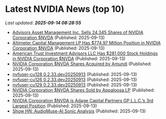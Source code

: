 # Latest NVIDIA News (top 10)
_Last updated: **2025-09-14 08:28:55**_

- [Advisors Asset Management Inc. Sells 24,345 Shares of NVIDIA Corporation $NVDA](https://www.etfdailynews.com/2025/09/13/advisors-asset-management-inc-sells-24345-shares-of-nvidia-corporation-nvda/) (Published: 2025-09-13)
- [Altimeter Capital Management LP Has $774.97 Million Position in NVIDIA Corporation $NVDA](https://www.etfdailynews.com/2025/09/13/altimeter-capital-management-lp-has-774-97-million-position-in-nvidia-corporation-nvda/) (Published: 2025-09-13)
- [American Trust Investment Advisors LLC Has $281,000 Stock Holdings in NVIDIA Corporation $NVDA](https://www.etfdailynews.com/2025/09/13/american-trust-investment-advisors-llc-has-281000-stock-holdings-in-nvidia-corporation-nvda/) (Published: 2025-09-13)
- [NVIDIA Corporation $NVDA Shares Acquired by Amundi](https://www.etfdailynews.com/2025/09/13/nvidia-corporation-nvda-shares-acquired-by-amundi/) (Published: 2025-09-13)
- [nvfuser-cu128 0.2.33.dev20250913](https://pypi.org/project/nvfuser-cu128/0.2.33.dev20250913/) (Published: 2025-09-13)
- [nvfuser-cu126 0.2.33.dev20250913](https://pypi.org/project/nvfuser-cu126/0.2.33.dev20250913/) (Published: 2025-09-13)
- [nvfuser-cu129 0.2.33.dev20250913](https://pypi.org/project/nvfuser-cu129/0.2.33.dev20250913/) (Published: 2025-09-13)
- [NVIDIA Corporation $NVDA Shares Sold by Appaloosa LP](https://www.etfdailynews.com/2025/09/13/nvidia-corporation-nvda-shares-sold-by-appaloosa-lp/) (Published: 2025-09-13)
- [NVIDIA Corporation $NVDA is Adage Capital Partners GP L.L.C.’s 3rd Largest Position](https://www.etfdailynews.com/2025/09/13/nvidia-corporation-nvda-is-adage-capital-partners-gp-l-l-c-s-3rd-largest-position/) (Published: 2025-09-13)
- [Show HN: AudioMuse-AI Sonic Analysis](https://github.com/NeptuneHub/AudioMuse-AI) (Published: 2025-09-13)
